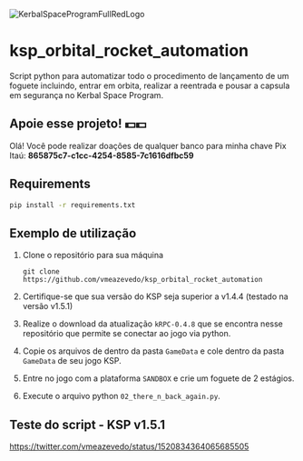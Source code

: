 ![KerbalSpaceProgramFullRedLogo](https://user-images.githubusercontent.com/40063504/166163145-9cad7d6c-67e8-4d3d-9d01-02c7bf1d7c11.png)


# ksp_orbital_rocket_automation
Script python para automatizar todo o procedimento de lançamento de um foguete incluindo, entrar em orbita, realizar a reentrada e pousar a capsula em segurança no Kerbal Space Program.

## Apoie esse projeto! 💵💵
Olá!
Você pode realizar doações de qualquer banco para minha chave Pix Itaú: **865875c7-c1cc-4254-8585-7c1616dfbc59**

## Requirements

```sh
pip install -r requirements.txt
```

## Exemplo de utilização

1. Clone o repositório para sua máquina

   ``
   git clone https://github.com/vmeazevedo/ksp_orbital_rocket_automation
   ``
2. Certifique-se que sua versão do KSP seja superior a v1.4.4 (testado na versão v1.5.1)
3. Realize o download da atualização ``kRPC-0.4.8`` que se encontra nesse repositório que permite se conectar ao jogo via python.
4. Copie os arquivos de dentro da pasta ``GameData`` e cole dentro da pasta ``GameData`` de seu jogo KSP.
5. Entre no jogo com a plataforma ``SANDBOX`` e crie um foguete de 2 estágios.
6. Execute o arquivo python ``02_there_n_back_again.py``.

## Teste do script - KSP v1.5.1

https://twitter.com/vmeazevedo/status/1520834364065685505
